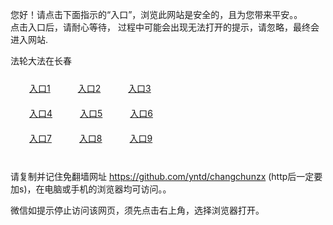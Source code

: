 您好！请点击下面指示的“入口”，浏览此网站是安全的，且为您带来平安。。 <br/>
点击入口后，请耐心等待， 过程中可能会出现无法打开的提示，请忽略，最终会进入网站. </br>

法轮大法在长春<br/>
<div style="padding:10px"><a style="margin:20px" target="_blank" href="https://dvvqd5vhnufpn.cloudfront.net/2Qpsp?vyoqxiup" id="ccLink1" rel="nofollow">入口1</a> <a target="_blank" style="margin:20px" href="https://d1f75cir3ucfuz.cloudfront.net/2Qpsp?tuqcp" id="ccLink2" rel="nofollow">入口2</a> <a style="margin:20px" target="_blank" href="https://d2aoq3iz4mfpoc.cloudfront.net/2Qpsp?qifar" id="ccLink3" rel="nofollow">入口3</a></div>

<div style="padding:10px" ><a style="margin:20px" target="_blank" href="https://dvvqd5vhnufpn.cloudfront.net/2Qpsp?vyoqxiup" id="ccLink4" rel="nofollow">入口4</a> <a style="margin:20px" href="https://d1f75cir3ucfuz.cloudfront.net/2Qpsp?tuqcp" target="_blank" id="ccLink5" rel="nofollow">入口5</a> <a style="margin:20px" href="https://d2aoq3iz4mfpoc.cloudfront.net/2Qpsp?qifar" target="_blank" id="ccLink6" rel="nofollow">入口6</a></div>

<div style="padding:10px"><a style="margin:20px" target="_blank" href="https://dvvqd5vhnufpn.cloudfront.net/2Qpsp?vyoqxiup" id="ccLink7" rel="nofollow">入口7</a> <a style="margin:20px" href="https://d1f75cir3ucfuz.cloudfront.net/2Qpsp?tuqcp" target="_blank" id="ccLink8" rel="nofollow">入口8</a> <a style="margin:20px" target="_blank" href="https://d2aoq3iz4mfpoc.cloudfront.net/2Qpsp?qifar" id="ccLink9" rel="nofollow">入口9</a></div>

<br/>



请复制并记住免翻墙网址 https://github.com/yntd/changchunzx (http后一定要加s)，在电脑或手机的浏览器均可访问。。<br/>

微信如提示停止访问该网页，须先点击右上角，选择浏览器打开。
